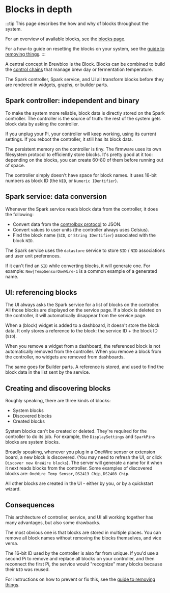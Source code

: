 # Blocks in depth

:::tip
This page describes the how and why of blocks throughout the system.

For an overview of available blocks, see the [blocks page](./all_blocks.md).

For a how-to guide on resetting the blocks on your system, see the [guide to removing things](./removing_things.md).
:::

A central concept in Brewblox is the Block. Blocks can be combined to build the [control chains](./control_chains.md) that manage brew day or fermentation temperature.

The Spark controller, Spark service, and UI all transform blocks before they are rendered in widgets, graphs, or builder parts.

## Spark controller: independent and binary

To make the system more reliable, block data is directly stored on the Spark controller. The controller is the source of truth: the rest of the system gets block data by asking the controller.

If you unplug your Pi, your controller will keep working, using its current settings. If you reboot the controller, it still has its block data.

The persistent memory on the controller is tiny. The firmware uses its own filesystem protocol to efficiently store blocks. It's pretty good at it too: depending on the blocks, you can create 60-80 of them before running out of space.

The controller simply doesn't have space for block names. It uses 16-bit numbers as block ID (the `NID`, or `Numeric IDentifier`).

## Spark service: data conversion

Whenever the Spark service reads block data from the controller, it does the following:

- Convert data from the [controlbox protocol](../dev/reference/spark_communication) to JSON.
- Convert values to user units (the controller always uses Celsius).
- Find the block name (`SID`, or `String IDentifier`) associated with the block `NID`.

The Spark service uses the `datastore` service to store `SID` / `NID` associations and user unit preferences.

If it can't find an `SID` while converting blocks, it will generate one. For example: `New|TempSensorOneWire-1` is a common example of a generated name.

## UI: referencing blocks

The UI always asks the Spark service for a list of blocks on the controller.
All those blocks are displayed on the service page. If a block is deleted on the controller, it will automatically disappear from the service page.

When a (block) widget is added to a dashboard, it doesn't store the block data. It only stores a reference to the block: the service ID + the block ID (`SID`).

When you remove a widget from a dashboard, the referenced block is not automatically removed from the controller. When you remove a block from the controller, no widgets are removed from dashboards.

The same goes for Builder parts. A reference is stored, and used to find the block data in the list sent by the service.

## Creating and discovering blocks

Roughly speaking, there are three kinds of blocks:

- System blocks
- Discovered blocks
- Created blocks

System blocks can't be created or deleted. They're required for the controller to do its job. For example, the `DisplaySettings` and `SparkPins` blocks are system blocks.

Broadly speaking, whenever you plug in a OneWire sensor or extension board, a new block is discovered. (You may need to refresh the UI, or click `Discover new OneWire blocks`).
The server will generate a name for it when it next reads blocks from the controller. Some examples of discovered blocks are: `OneWire Temp Sensor`, `DS2413 Chip`, `DS2408 Chip`.

All other blocks are created in the UI - either by you, or by a quickstart wizard.

## Consequences

This architecture of controller, service, and UI all working together has many advantages, but also some drawbacks.

The most obvious one is that blocks are stored in multiple places. You can remove all block names without removing the blocks themselves, and vice versa.

The 16-bit ID used by the controller is also far from unique. If you'd use a second Pi to remove and replace all blocks on your controller, and then reconnect the first Pi, the service would "recognize" many blocks because their `NID` was reused.

For instructions on how to prevent or fix this, see the [guide to removing things](./removing_things.md).
